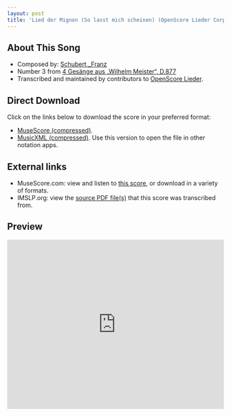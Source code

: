 ```yaml
---
layout: post
title: 'Lied der Mignon (So lasst mich scheinen) (OpenScore Lieder Corpus)'
---
```


## About This Song

- Composed by: [Schubert,_Franz](https://fourscoreandmore.org/openscore/lieder/Schubert,_Franz)
- Number 3 from [4 Gesänge aus „Wilhelm Meister“, D.877](https://fourscoreandmore.org/openscore/lieder/Schubert,_Franz/4_Gesänge_aus_„Wilhelm_Meister“,_D.877)
- Transcribed and maintained by contributors to [OpenScore Lieder].

[OpenScore Lieder]: https://musescore.com/openscore-lieder-corpus

## Direct Download

Click on the links below to download the score in your preferred format:
- [MuseScore (compressed)](https://github.com/openscore/lieder/blob/main/scores/Schubert,_Franz/4_Gesänge_aus_„Wilhelm_Meister“,_D.877/3_Lied_der_Mignon_(So_lasst_mich_scheinen)/lc5093748.mscz?raw=true).
- [MusicXML (compressed)](https://github.com/openscore/lieder/blob/main/scores/Schubert,_Franz/4_Gesänge_aus_„Wilhelm_Meister“,_D.877/3_Lied_der_Mignon_(So_lasst_mich_scheinen)/lc5093748.mxl?raw=true). Use this version to open the file in other notation apps.

## External links

- MuseScore.com: view and listen to [this score][MuseScore], or download in a variety of formats.
- IMSLP.org: view the [source PDF file(s)][IMSLP] that this score was transcribed from.

[MuseScore]: https://musescore.com/score/5093748
[IMSLP]: https://imslp.org/wiki/Special:ReverseLookup/62399

## Preview

<iframe width="100%" height="394" src="https://musescore.com/openscore-lieder-corpus/scores/5093748/embed" frameborder="0" allowfullscreen allow="autoplay; fullscreen"></iframe>
